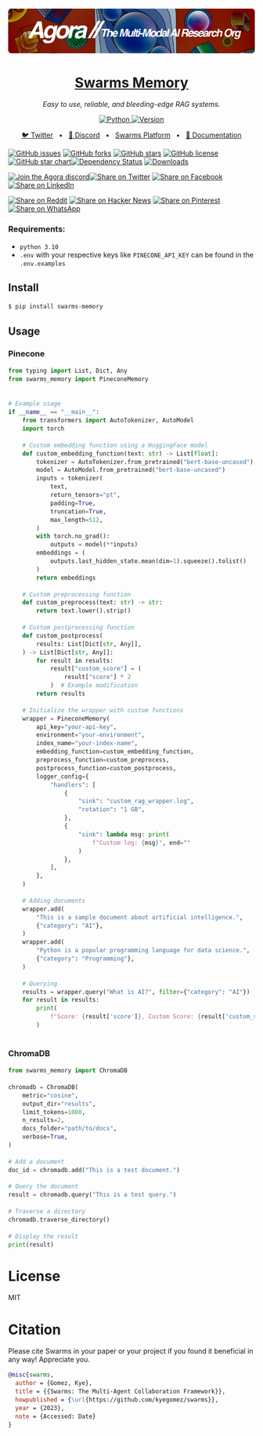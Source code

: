 [![Multi-Modality](agorabanner.png)](https://discord.gg/qUtxnK2NMf)


<div align="center">
  <a href="https://swarms.world">
    <h1>Swarms Memory</h1>
  </a>
</div>
<p align="center">
  <em>Easy to use, reliable, and bleeding-edge RAG systems.</em>
</p>

<p align="center">
    <a href="https://pypi.org/project/swarms/" target="_blank">
        <img alt="Python" src="https://img.shields.io/badge/python-3670A0?style=for-the-badge&logo=python&logoColor=ffdd54" />
        <img alt="Version" src="https://img.shields.io/pypi/v/swarms?style=for-the-badge&color=3670A0">
    </a>
</p>
<p align="center">
<a href="https://twitter.com/swarms_corp/">🐦 Twitter</a>
<span>&nbsp;&nbsp;•&nbsp;&nbsp;</span>
<a href="https://discord.gg/agora-999382051935506503">📢 Discord</a>
<span>&nbsp;&nbsp;•&nbsp;&nbsp;</span>
<a href="https://swarms.world/explorer">Swarms Platform</a>
<span>&nbsp;&nbsp;•&nbsp;&nbsp;</span>
<a href="https://docs.swarms.world">📙 Documentation</a>
</p>


[![GitHub issues](https://img.shields.io/github/issues/kyegomez/swarms)](https://github.com/kyegomez/swarms-memory/issues) [![GitHub forks](https://img.shields.io/github/forks/kyegomez/swarms)](https://github.com/kyegomez/swarms-memory/network) [![GitHub stars](https://img.shields.io/github/stars/kyegomez/swarms)](https://github.com/kyegomez/swarms-memory/stargazers) [![GitHub license](https://img.shields.io/github/license/kyegomez/swarms-memory)](https://github.com/kyegomez/swarms-memory/blob/main/LICENSE)[![GitHub star chart](https://img.shields.io/github/stars/kyegomez/swarms-memory?style=social)](https://star-history.com/#kyegomez/swarms)[![Dependency Status](https://img.shields.io/librariesio/github/kyegomez/swarms)](https://libraries.io/github/kyegomez/swarms) [![Downloads](https://static.pepy.tech/badge/swarms-memory/month)](https://pepy.tech/project/swarms-memory)

[![Join the Agora discord](https://img.shields.io/discord/1110910277110743103?label=Discord&logo=discord&logoColor=white&style=plastic&color=d7b023)![Share on Twitter](https://img.shields.io/twitter/url/https/twitter.com/cloudposse.svg?style=social&label=Share%20%40kyegomez/swarmsmemory)](https://twitter.com/intent/tweet?text=Check%20out%20this%20amazing%20AI%20project:%20&url=https%3A%2F%2Fgithub.com%2Fkyegomez%2Fswarms) [![Share on Facebook](https://img.shields.io/badge/Share-%20facebook-blue)](https://www.facebook.com/sharer/sharer.php?u=https%3A%2F%2Fgithub.com%2Fkyegomez%2Fswarms) [![Share on LinkedIn](https://img.shields.io/badge/Share-%20linkedin-blue)](https://www.linkedin.com/shareArticle?mini=true&url=https%3A%2F%2Fgithub.com%2Fkyegomez%2Fswarms&title=&summary=&source=)

[![Share on Reddit](https://img.shields.io/badge/-Share%20on%20Reddit-orange)](https://www.reddit.com/submit?url=https%3A%2F%2Fgithub.com%2Fkyegomez%2Fswarms&title=Swarms%20-%20the%20future%20of%20AI) [![Share on Hacker News](https://img.shields.io/badge/-Share%20on%20Hacker%20News-orange)](https://news.ycombinator.com/submitlink?u=https%3A%2F%2Fgithub.com%2Fkyegomez%2Fswarms&t=Swarms%20-%20the%20future%20of%20AI) [![Share on Pinterest](https://img.shields.io/badge/-Share%20on%20Pinterest-red)](https://pinterest.com/pin/create/button/?url=https%3A%2F%2Fgithub.com%2Fkyegomez%2Fswarms&media=https%3A%2F%2Fexample.com%2Fimage.jpg&description=Swarms%20-%20the%20future%20of%20AI) [![Share on WhatsApp](https://img.shields.io/badge/-Share%20on%20WhatsApp-green)](https://api.whatsapp.com/send?text=Check%20out%20Swarms%20-%20the%20future%20of%20AI%20%23swarms%20%23AI%0A%0Ahttps%3A%2F%2Fgithub.com%2Fkyegomez%2Fswarms)



### Requirements:
- `python 3.10` 
- `.env` with your respective keys like `PINECONE_API_KEY` can be found in the `.env.examples`

## Install
```bash
$ pip install swarms-memory
```


## Usage

### Pinecone
```python
from typing import List, Dict, Any
from swarms_memory import PineconeMemory


# Example usage
if __name__ == "__main__":
    from transformers import AutoTokenizer, AutoModel
    import torch

    # Custom embedding function using a HuggingFace model
    def custom_embedding_function(text: str) -> List[float]:
        tokenizer = AutoTokenizer.from_pretrained("bert-base-uncased")
        model = AutoModel.from_pretrained("bert-base-uncased")
        inputs = tokenizer(
            text,
            return_tensors="pt",
            padding=True,
            truncation=True,
            max_length=512,
        )
        with torch.no_grad():
            outputs = model(**inputs)
        embeddings = (
            outputs.last_hidden_state.mean(dim=1).squeeze().tolist()
        )
        return embeddings

    # Custom preprocessing function
    def custom_preprocess(text: str) -> str:
        return text.lower().strip()

    # Custom postprocessing function
    def custom_postprocess(
        results: List[Dict[str, Any]],
    ) -> List[Dict[str, Any]]:
        for result in results:
            result["custom_score"] = (
                result["score"] * 2
            )  # Example modification
        return results

    # Initialize the wrapper with custom functions
    wrapper = PineconeMemory(
        api_key="your-api-key",
        environment="your-environment",
        index_name="your-index-name",
        embedding_function=custom_embedding_function,
        preprocess_function=custom_preprocess,
        postprocess_function=custom_postprocess,
        logger_config={
            "handlers": [
                {
                    "sink": "custom_rag_wrapper.log",
                    "rotation": "1 GB",
                },
                {
                    "sink": lambda msg: print(
                        f"Custom log: {msg}", end=""
                    )
                },
            ],
        },
    )

    # Adding documents
    wrapper.add(
        "This is a sample document about artificial intelligence.",
        {"category": "AI"},
    )
    wrapper.add(
        "Python is a popular programming language for data science.",
        {"category": "Programming"},
    )

    # Querying
    results = wrapper.query("What is AI?", filter={"category": "AI"})
    for result in results:
        print(
            f"Score: {result['score']}, Custom Score: {result['custom_score']}, Text: {result['metadata']['text']}"
        )



```


### ChromaDB
```python
from swarms_memory import ChromaDB

chromadb = ChromaDB(
    metric="cosine",
    output_dir="results",
    limit_tokens=1000,
    n_results=2,
    docs_folder="path/to/docs",
    verbose=True,
)

# Add a document
doc_id = chromadb.add("This is a test document.")

# Query the document
result = chromadb.query("This is a test query.")

# Traverse a directory
chromadb.traverse_directory()

# Display the result
print(result)

```


# License
MIT


# Citation
Please cite Swarms in your paper or your project if you found it beneficial in any way! Appreciate you.

```bibtex
@misc{swarms,
  author = {Gomez, Kye},
  title = {{Swarms: The Multi-Agent Collaboration Framework}},
  howpublished = {\url{https://github.com/kyegomez/swarms}},
  year = {2023},
  note = {Accessed: Date}
}
```

